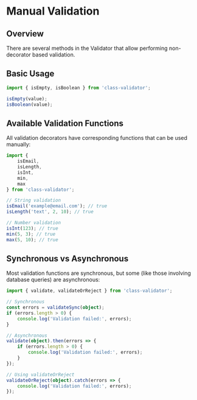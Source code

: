 # Manual Validation

## Overview

There are several methods in the Validator that allow performing non-decorator based validation.

## Basic Usage

```typescript
import { isEmpty, isBoolean } from 'class-validator';

isEmpty(value);
isBoolean(value);
```

## Available Validation Functions

All validation decorators have corresponding functions that can be used manually:

```typescript
import { 
    isEmail,
    isLength,
    isInt,
    min,
    max 
} from 'class-validator';

// String validation
isEmail('example@email.com'); // true
isLength('text', 2, 10); // true

// Number validation
isInt(123); // true
min(5, 3); // true
max(5, 10); // true
```

## Synchronous vs Asynchronous

Most validation functions are synchronous, but some (like those involving database queries) are asynchronous:

```typescript
import { validate, validateOrReject } from 'class-validator';

// Synchronous
const errors = validateSync(object);
if (errors.length > 0) {
    console.log('Validation failed:', errors);
}

// Asynchronous
validate(object).then(errors => {
    if (errors.length > 0) {
        console.log('Validation failed:', errors);
    }
});

// Using validateOrReject
validateOrReject(object).catch(errors => {
    console.log('Validation failed:', errors);
});
```